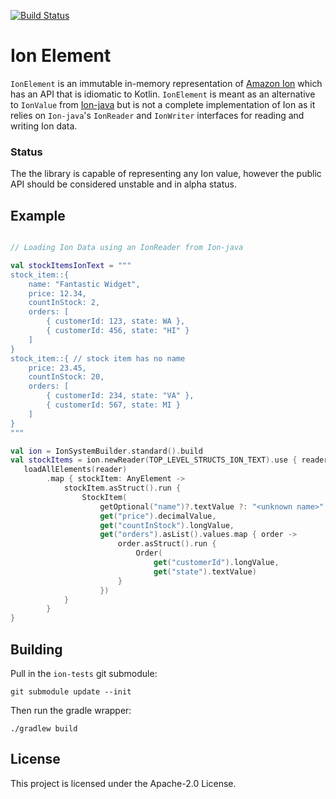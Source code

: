 [![Build Status](https://travis-ci.org/amzn/ion-element-kotlin.svg?branch=master)](https://travis-ci.org/amzn/ion-element-kotlin)

# Ion Element

`IonElement` is an immutable in-memory representation of [Amazon Ion](http://amzn.github.io/ion-docs/) which has an API
that is idiomatic to Kotlin.  `IonElement` is meant as an alternative to `IonValue` from 
[Ion-java](https://github.com/amzn/ion-java) but is not a complete implementation of Ion as it relies on `Ion-java`'s 
`IonReader` and `IonWriter` interfaces for reading and writing Ion data.

### Status

The the library is capable of representing any Ion value, however the public API should be considered 
unstable and in alpha status.

## Example

```Kotlin

// Loading Ion Data using an IonReader from Ion-java

val stockItemsIonText = """
stock_item::{
    name: "Fantastic Widget",
    price: 12.34,
    countInStock: 2,
    orders: [
        { customerId: 123, state: WA },
        { customerId: 456, state: "HI" }
    ]
}
stock_item::{ // stock item has no name
    price: 23.45,
    countInStock: 20,
    orders: [
        { customerId: 234, state: "VA" },
        { customerId: 567, state: MI }
    ]
}
"""

val ion = IonSystemBuilder.standard().build
val stockItems = ion.newReader(TOP_LEVEL_STRUCTS_ION_TEXT).use { reader ->
   loadAllElements(reader)
        .map { stockItem: AnyElement ->
            stockItem.asStruct().run {
                StockItem(
                    getOptional("name")?.textValue ?: "<unknown name>",
                    get("price").decimalValue,
                    get("countInStock").longValue,
                    get("orders").asList().values.map { order ->
                        order.asStruct().run {
                            Order(
                                get("customerId").longValue,
                                get("state").textValue)
                        }
                    })
            }
        }
}
```

## Building

Pull in the `ion-tests` git submodule:

```
git submodule update --init
```

Then run the gradle wrapper:

```
./gradlew build
```

## License

This project is licensed under the Apache-2.0 License.

